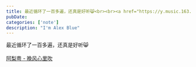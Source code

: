 ```yaml
---
title: 最近循环了一百多遍，还真是好听😸<br><br><a href="https://y.music.163.com/m/song?id=1929370102&amp;uct=gcpvzDV9mnwZ%2FISP0SZ%2FDg%3D%3D&amp;dlt=0846&amp;app_version=8.7.
pubDate: 
categories: ['note']
description: "I'm Alex Blue"
---
```


最近循环了一百多遍，还真是好听😸<br><br><a href="https://y.music.163.com/m/song?id=1929370102&amp;uct=gcpvzDV9mnwZ%2FISP0SZ%2FDg%3D%3D&amp;dlt=0846&amp;app_version=8.7.80&amp;sc=wmv&amp;tn=">阿梨粤 - 晚风心里吹</a>